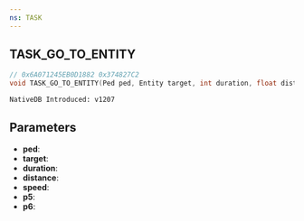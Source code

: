 ```yaml
---
ns: TASK
---
```

## TASK_GO_TO_ENTITY

```c
// 0x6A071245EB0D1882 0x374827C2
void TASK_GO_TO_ENTITY(Ped ped, Entity target, int duration, float distance, float speed, float p5, int p6);
```

```
NativeDB Introduced: v1207
```

## Parameters
* **ped**:
* **target**:
* **duration**:
* **distance**:
* **speed**:
* **p5**:
* **p6**:
